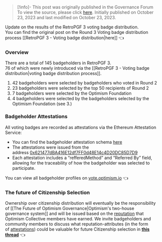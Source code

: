 > [!info]- This post was originally published in the Governance Forum
> To view the source, please click [here](https://gov.optimism.io/t/retropgf-3-voting-badge-distribution-results/7001). Initially published on October 23, 2023 and last modified on October 23, 2023.

<span class="notvisible"></span>
Update on the results of the RetroPGF 3 voting badge distribution.  
You can find the original post on the Round 3 Voting badge distribution process [[RetroPGF 3 -  Voting badge distribution|here]] 👈

### Overview

There are a total of 145 badgeholders in RetroPGF 3.  
76 of which were newly introduced via the [[RetroPGF 3 -  Voting badge distribution|voting badge distribution process]].

1. 42 badgeholders were selected by badgeholders who voted in Round 2
2. 23 badgeholders were selected by the top 50 recipients of Round 2
3. 7 badgeholders were selected by the Optimism Foundation
4. 4 badgeholders were selected by the badgeholders selected by the Optimism Foundation (see 3.)

### Badgeholder Attestations

All voting badges are recorded as attestations via the Ethereum Attestation Service:

- You can find the badgeholder attestation schema [here](https://optimism.easscan.org/schema/view/0xfdcfdad2dbe7489e0ce56b260348b7f14e8365a8a325aef9834818c00d46b31b)
- The attestations were issued from the address [0x621477dBA416E12df7FF0d48E14c4D20DC85D7D9](https://optimism.easscan.org/address/0x621477dBA416E12df7FF0d48E14c4D20DC85D7D9)
- Each attestation includes a “refferedMethod” and “Referred By” field, allowing for the traceability of how the badgeholder was selected to participate.

You can view all badgeholder profiles on [vote.optimism.io](https://vote.optimism.io/?tab=citizens) 👈

### The future of Citizenship Selection

Ownership over citizenship distribution will eventually be the responsibility of [[The Future of Optimism Governance|Optimism's two-house governance system]] and will be issued based on the [reputation](https://community.optimism.io/docs/identity/) that Optimism Collective members have earned. We invite badgeholders and community members to discuss what reputation-attributes (in the form of [attestations](https://community.optimism.io/docs/identity/)) could be valuable for future Citizenship selection in [**this thread**](https://gov.optimism.io/t/future-citizenship-selection-criteria/6558) 👈